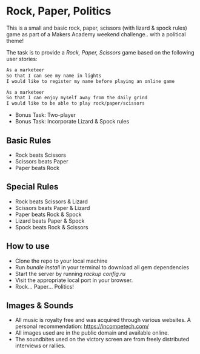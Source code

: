 # Rock, Paper, Politics

This is a small and basic rock, paper, scissors (with lizard & spock rules) game as part of
a Makers Academy weekend challenge.. with a political theme!

The task is to provide a _Rock, Paper, Scissors_ game based on the following user stories:

```sh
As a marketeer
So that I can see my name in lights
I would like to register my name before playing an online game

As a marketeer
So that I can enjoy myself away from the daily grind
I would like to be able to play rock/paper/scissors
```

- Bonus Task: Two-player
- Bonus Task: Incorporate Lizard & Spock rules

## Basic Rules

- Rock beats Scissors
- Scissors beats Paper
- Paper beats Rock

## Special Rules

- Rock beats Scissors & Lizard
- Scissors beats Paper & Lizard
- Paper beats Rock & Spock
- Lizard beats Paper & Spock
- Spock beats Rock & Scissors

## How to use

- Clone the repo to your local machine
- Run *bundle install* in your terminal to download all gem dependencies
- Start the server by running *rackup config.ru*
- Visit the appropriate local port in your browser.
- Rock... Paper... Politics!

## Images & Sounds

- All music is royalty free and was acquired through various websites. A personal recommendation: https://incompetech.com/
- All images used are in the public domain and available online.
- The soundbites used on the victory screen are from freely distributed interviews or rallies.
